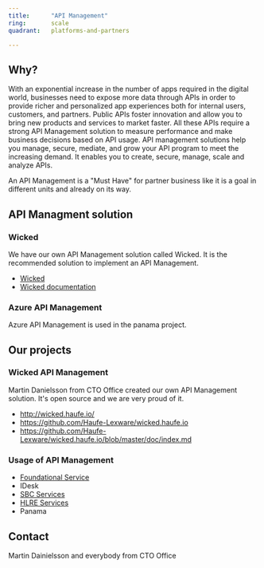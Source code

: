 ```yaml
---
title:      "API Management"
ring:       scale
quadrant:   platforms-and-partners

---
```


## Why?
With an exponential increase in the number of apps required in the digital world, businesses need to expose more data through APIs in order to provide richer and personalized app experiences both for internal users, customers, and partners. Public APIs foster innovation and allow you to bring new products and services to market faster. All these APIs require a strong API Management solution to measure performance and make business decisions based on API usage.
API management solutions help you manage, secure, mediate, and grow your API program to meet the increasing demand. 
It enables you to create, secure, manage, scale and analyze APIs.

An API Management is a "Must Have" for partner business like it is a goal in different units and already on its way.

## API Managment solution

### Wicked
We have our own API Management solution called Wicked. It is the recommended solution to implement an API Management.    

- [Wicked](http://wicked.haufe.io/)   
- [Wicked documentation](https://github.com/Haufe-Lexware/wicked.haufe.io/blob/master/doc/index.md)   

### Azure API Management
Azure API Management is used in the panama project.

## Our projects 

### Wicked API Management
Martin Danielsson from CTO Office created our own API Management solution. It's open source and we are very proud of it.  
- http://wicked.haufe.io/
- https://github.com/Haufe-Lexware/wicked.haufe.io
- https://github.com/Haufe-Lexware/wicked.haufe.io/blob/master/doc/index.md

### Usage of API Management
- [Foundational Service](https://portal.integration.haufe.io/)
- IDesk 
- [SBC Services](https://portal.servicehub.haufe.io/)
- [HLRE Services](https://portal.realestatehub.haufe.io/)
- Panama

## Contact
Martin Dainielsson and everybody from CTO Office
